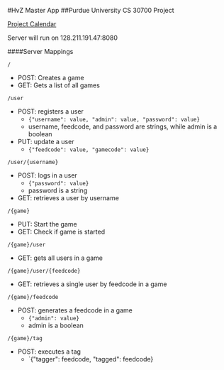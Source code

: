 #HvZ Master App
##Purdue University CS 30700 Project

[Project Calendar](https://www.google.com/calendar/embed?src=9nbo43qa79nmsmpnseo66n64oo%40group.calendar.google.com&ctz=America/New_York)

Server will run on 128.211.191.47:8080


####Server Mappings

`/`

 * POST: Creates a game
 * GET: Gets a list of all games

`/user`

 * POST: registers a user
 	* `{"username": value, "admin": value, "password": value}`
 	* username, feedcode, and password are strings, while admin is a boolean
 * PUT: update a user
 	* `{"feedcode": value, "gamecode": value}`

`/user/{username}`

 * POST: logs in a user
 	* `{"password": value}`
 	* password is a string
 * GET:  retrieves a user by username

`/{game}`

 * PUT: Start the game
 * GET: Check if game is started

`/{game}/user`

 * GET: gets all users in a game

`/{game}/user/{feedcode}`

 * GET: retrieves a single user by feedcode in a game

`/{game}/feedcode`

 * POST: generates a feedcode in a game
 	* `{"admin": value}`
 	* admin is a boolean

 `/{game}/tag`

 * POST: executes a tag
 	* `{"tagger": feedcode, "tagged": feedcode}
